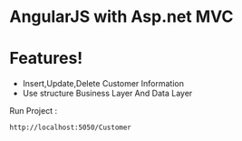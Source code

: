 # AngularJS with Asp.net MVC

# Features!

  - Insert,Update,Delete Customer Information
  - Use structure Business Layer And Data Layer 
  
Run Project :
```sh
http://localhost:5050/Customer
```